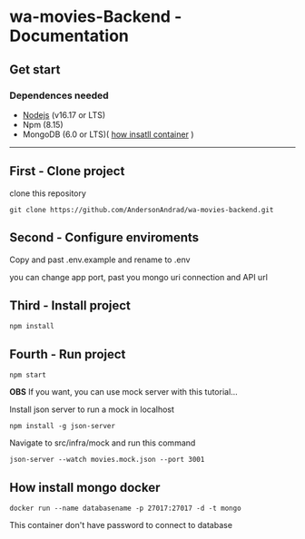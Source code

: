 # wa-movies-Backend - Documentation

## Get start

### Dependences needed

- [Nodejs](https://nodejs.org/en/download/) (v16.17 or LTS)
- Npm (8.15)
- MongoDB (6.0 or LTS)( [how insatll container](#How-install-mongo-docker) )

---

## First - Clone project

clone this repository

```
git clone https://github.com/AndersonAndrad/wa-movies-backend.git
```

## Second - Configure enviroments

Copy and past .env.example and rename to .env

you can change app port, past you mongo uri connection and API url

## Third - Install project

```
npm install
```

## Fourth - Run project

```
npm start
```

**OBS** If you want, you can use mock server with this tutorial...

Install json server to run a mock in localhost

```
npm install -g json-server
```

Navigate to src/infra/mock and run this command

```
json-server --watch movies.mock.json --port 3001
```

## How install mongo docker

```
docker run --name databasename -p 27017:27017 -d -t mongo
```

This container don't have password to connect to database
